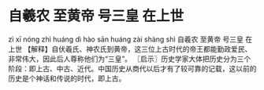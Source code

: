 # 自羲农     至黄帝     号三皇     在上世

zì xī nóng 	zhì huáng dì 	hào sān huáng 	zài shàng shì
自羲农 	至黄帝 	号三皇 	在上世
【解释】自伏羲氏、神农氏到黄帝，这三位上古时代的帝王都能勤政爱民、非常伟大，因此后人尊称他们为“三皇”。
〖启示〗历史学家大体把历史分为三个阶段：即上古、中古、近代。中国历史从商代以后才有了较可靠的记载，这以前的历史是个神话和传说的时代，即上古。

